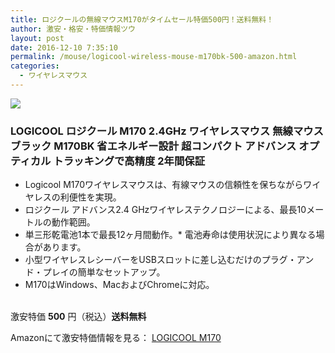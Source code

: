 ```yaml
---
title: ロジクールの無線マウスM170がタイムセール特価500円！送料無料！
author: 激安・格安・特価情報ツウ
layout: post
date: 2016-12-10 7:35:10
permalink: /mouse/logicool-wireless-mouse-m170bk-500-amazon.html
categories:
  - ワイヤレスマウス
---
```


<div class="img-bg2 img_L">
<a  href="https://www.amazon.co.jp/gp/product/B019OO7ZXC/ref=as_li_qf_sp_asin_il?ie=UTF8&camp=247&creative=1211&creativeASIN=B019OO7ZXC&linkCode=as2&tag=tokkajohotsu-22" target="_blank"><img border="0" src="//ws-fe.amazon-adsystem.com/widgets/q?_encoding=UTF8&ASIN=B019OO7ZXC&Format=_SL250_&ID=AsinImage&MarketPlace=JP&ServiceVersion=20070822&WS=1&tag=tokkajohotsu-22" ></a><img src="//ir-jp.amazon-adsystem.com/e/ir?t=tokkajohotsu-22&l=as2&o=9&a=B019OO7ZXC" width="1" height="1" border="0" alt="" style="border:none !important; margin:0px !important;" />
</div>

### LOGICOOL ロジクール M170 2.4GHz ワイヤレスマウス 無線マウス ブラック M170BK 省エネルギー設計 超コンパクト アドバンス オプティカル トラッキングで高精度 2年間保証
<!--more-->

* Logicool M170ワイヤレスマウスは、有線マウスの信頼性を保ちながらワイヤレスの利便性を実現。
* ロジクール アドバンス2.4 GHzワイヤレステクノロジーによる、最長10メートルの動作範囲。
* 単三形乾電池1本で最長12ヶ月間動作。* 電池寿命は使用状況により異なる場合があります。
* 小型ワイヤレスレシーバーをUSBスロットに差し込むだけのプラグ・アンド・プレイの簡単なセットアップ。
* M170はWindows、MacおよびChromeに対応。

<br clear="all" />激安特価 <span class="tokka-price"><strong>500</strong></span> 円（税込）**送料無料**

Amazonにて激安特価情報を見る： <span class="fs150p"><a href="https://www.amazon.co.jp/gp/product/B019OO7ZXC/ref=as_li_qf_sp_asin_il?ie=UTF8&camp=247&creative=1211&creativeASIN=B019OO7ZXC&linkCode=as2&tag=tokkajohotsu-22" target="_blank">LOGICOOL M170</a></span>
